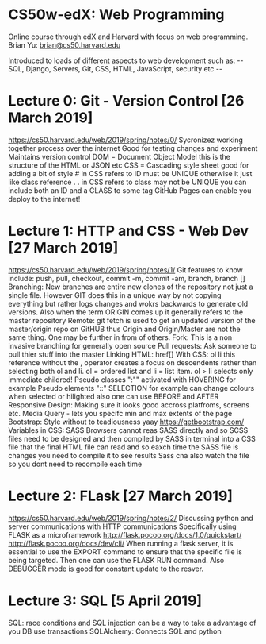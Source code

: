 # CS50w-edX: Web Programming
Online course through edX and Harvard with focus on web programming.
Brian Yu: brian@cs50.harvard.edu

Introduced to loads of different aspects to web development such as:
-- SQL, Django, Servers, Git, CSS, HTML, JavaScript, security etc --

# Lecture 0: Git - Version Control [26 March 2019]
https://cs50.harvard.edu/web/2019/spring/notes/0/
Sycronizez working together process over the internet 
Good for testing changes and experiment
Maintains version control 
DOM = Document Object Model 
	this is the structure of the HTML or JSON etc
CSS = Cascading style sheet
	good for adding a bit of style
	# in CSS refers to ID
		must be UNIQUE otherwise it just like class reference .
	. in CSS refers to class
		may not be UNIQUE
	you can include both an ID and a CLASS to some tag
GitHub Pages can enable you deploy to the internet!

# Lecture 1: HTTP and CSS - Web Dev [27 March 2019]
https://cs50.harvard.edu/web/2019/spring/notes/1/
Git features to know include:
	push, pull, checkout, commit -m, commit -am, branch, branch []
	Branching:
		New branches are entire new clones of the repository not just a single file. 
		However GIT does this in a unique way by not copying everything but rather 
		logs changes and wokrs backwards to generate old versions.
		Also when the term ORIGIN comes up it generally refers to the master repository
	Remote: 
		git fetch is used to get an updated version of the master/origin repo on GitHUB
		thus Origin and Origin/Master are not the same thing. One may be further in from
		of others.
	Fork: 
		This is a non invasive branching for generally open source 
	Pull requests:
		Ask someone to pull thier stuff into the master 
Linking HTML:
	href[]
With CSS:
	ol li
		this reference without the , operator creates a focus on descendents rather than 
		selecting both ol and li. ol = ordered list and li = list item.
	ol > li selects only immediate childred!
Pseudo classes ":"" 
	activated with HOVERING for example
Pseudo elements "::"
	SELECTION for example can change colours when selected or hilighted
	also one can use BEFORE and AFTER	
Responsive Design: Making sure it looks good accross platfroms, screens etc.
	Media Query - lets you specifc min and max extents of the page 
Bootstrap: Style without to teadiousness yaay
https://getbootstrap.com/
Variables in CSS: SASS
	Browsers cannot reas SASS directly and so SCSS files need to be designed and then 
	compiled by SASS in terminal into a CSS file that the final HTML file can read
	and so eaxch time the SASS file is changes you need to compile it to see results
	Sass cna also watch the file so you dont need to recompile each time
	
# Lecture 2: FLask [27 March 2019]
https://cs50.harvard.edu/web/2019/spring/notes/2/
Discussing python and server communications with HTTP communications 
Specifically using FLASK as a microframework
http://flask.pocoo.org/docs/1.0/quickstart/
http://flask.pocoo.org/docs/dev/cli/
	When running a flask server, it is essential to use the EXPORT command to ensure that the specific file is being targeted. Then one can use the FLASK RUN command.
	Also DEBUGGER mode is good for constant update to the resver. 

# Lecture 3: SQL [5 April 2019]
SQL:
	race conditions and SQL injection can be a way to take a advantage of you DB
	use transactions
	SQLAlchemy: Connects SQL and python


